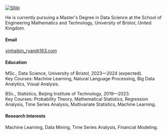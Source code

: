 

[![Slliki](https://img.shields.io/badge/Slliki-github-blue?logo=github)](https://github.com/Slliki)

He is currently pursuing a Master's Degree in Data Science at the School of Engineering Mathematics and Technology, University of Bristol, United Kingdom.

#### Email
yinhaibin_ryan@163.com

#### Education
MSc., Data Science, University of Bristol, 2023—2024 (expected).  
Key Courses: Machine Learning, Natural Language Processing, Big Data Analytics, Visual Analysis.

BSc., Statistics, Beijing Institute of Technology, 2019—2023.  
Key Courses: Probability Theory, Mathematical Statistics, Regression Analysis, Time Series Analysis, Multivariate Statistics, Machine Learning.

#### Research Interests
Machine Learning, Data Mining, Time Series Analysis, Financial Modeling.

